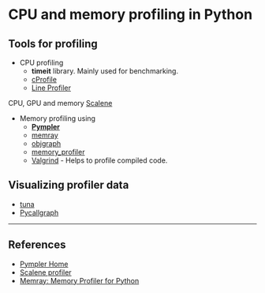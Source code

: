 # CPU and memory profiling in Python

## Tools for profiling

- CPU profiling
  - **timeit** library. Mainly used for benchmarking.
  - [cProfile](https://docs.python.org/3/library/profile.html#module-cProfile)
  - [Line Profiler](https://pypi.org/project/line-profiler/)

CPU, GPU and memory [Scalene](https://github.com/plasma-umass/scalene)

- Memory profiling using
  - [**Pympler**](https://github.com/pympler/pympler)
  - [memray](https://github.com/bloomberg/memray)
  - [objgraph](https://pypi.org/project/objgraph/) 
  - [memory_profiler](https://github.com/pythonprofilers/memory_profiler)
  - [Valgrind](https://valgrind.org/) - Helps to profile compiled code.

## Visualizing profiler data

- [tuna](https://github.com/nschloe/tuna)
- [Pycallgraph](https://pycallgraph.readthedocs.io/en/master/)

---

## References

- [Pympler Home](https://pythonhosted.org/Pympler/)
- [Scalene profiler](https://coderzcolumn.com/tutorials/python/scalene-cpu-and-memory-profiler-for-python-code)
- [Memray: Memory Profiler for Python](https://morioh.com/p/6ecc3ab201e7)
